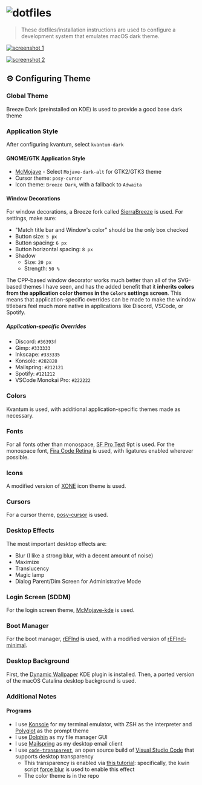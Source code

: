 # ![dotfiles](https://i.imgur.com/h1rQo3p.png)

> These dotfiles/installation instructions are used to configure a development system that emulates macOS dark theme.

[![screenshot 1](https://i.imgur.com/0a5ftKo.png)](https://imgur.com/a/ND80G4y)

[![screenshot 2](https://i.imgur.com/mzDsPVG.png)](https://imgur.com/a/ND80G4y)

## ⚙️ Configuring Theme

### Global Theme

Breeze Dark (preinstalled on KDE) is used to provide a good base dark theme

### Application Style

After configuring kvantum, select `kvantum-dark`

#### GNOME/GTK Application Style

- [McMojave](https://store.kde.org/p/1275087) - Select `Mojave-dark-alt` for GTK2/GTK3 theme
- Cursor theme: `posy-cursor`
- Icon theme: `Breeze Dark`, with a fallback to `Adwaita`

#### Window Decorations

For window decorations, a Breeze fork called [SierraBreeze](https://github.com/ishovkun/SierraBreeze) is used. For settings, make sure:

- "Match title bar and Window's color" should be the only box checked
- Button size: `5 px`
- Button spacing: `6 px`
- Button horizontal spacing: `8 px`
- Shadow
  - Size: `20 px`
  - Strength: `50 %`

The CPP-based window decorator works much better than all of the SVG-based themes I have seen, and has the added benefit that it **inherits colors from the application color themes in the `Colors` settings screen**. This means that application-specific overrides can be made to make the window titlebars feel much more native in applications like Discord, VSCode, or Spotify.

##### Application-specific Overrides

- Discord: `#36393f`
- Gimp: `#333333`
- Inkscape: `#333335`
- Konsole: `#282828`
- Mailspring: `#212121`
- Spotify: `#121212`
- VSCode Monokai Pro: `#222222`

### Colors

Kvantum is used, with additional application-specific themes made as necessary.

### Fonts

For all fonts other than monospace, [SF Pro Text](https://aur.archlinux.org/packages/otf-san-francisco-pro/) 9pt is used. For the monospace font, [Fira Code Retina](https://www.archlinux.org/packages/community/any/otf-fira-code/) is used, with ligatures enabled wherever possible.

### Icons

A modified version of [XONE](https://store.kde.org/p/1218021/) icon theme is used.

### Cursors

For a cursor theme, [posy-cursor](https://aur.archlinux.org/packages/posy-cursors/) is used.

### Desktop Effects

The most important desktop effects are:

- Blur (I like a strong blur, with a decent amount of noise)
- Maximize
- Translucency
- Magic lamp
- Dialog Parent/Dim Screen for Administrative Mode

### Login Screen (SDDM)

For the login screen theme, [McMojave-kde](https://github.com/vinceliuice/McMojave-kde) is used.

### Boot Manager

For the boot manager, [rEFInd](http://www.rodsbooks.com/refind/) is used, with a modified version of [rEFInd-minimal](https://github.com/EvanPurkhiser/rEFInd-minimal).

### Desktop Background

First, the [Dynamic Wallpaper](https://store.kde.org/p/1295389/) KDE plugin is installed. Then, a ported version of the macOS Catalina desktop background is used.

### Additional Notes

#### Programs

- I use [Konsole](https://konsole.kde.org/) for my terminal emulator, with ZSH as the interpreter and [Polyglot](https://github.com/agkozak/polyglot) as the prompt theme
- I use [Dolphin](https://kde.org/applications/system/org.kde.dolphin) as my file manager GUI
- I use [Mailspring](https://getmailspring.com/) as my desktop email client
- I use [`code-transparent`](https://aur.archlinux.org/packages/code-transparent/), an open source build of [Visual Studio Code](https://code.visualstudio.com/) that supports desktop transparency
  - This transparency is enabled via [this tutorial](https://userbase.kde.org/Tutorials/Force_Transparency_And_Blur): specifically, the kwin script [force blur](https://store.kde.org/p/1294604/) is used to enable this effect
  - The color theme is in the repo
